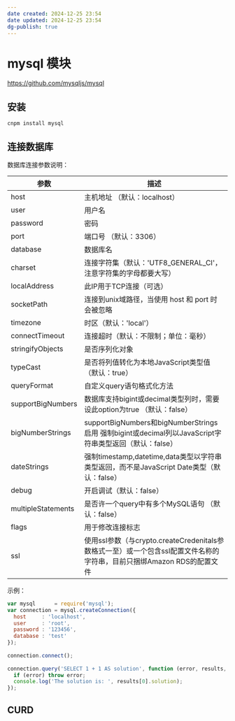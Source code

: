 ```yaml
---
date created: 2024-12-25 23:54
date updated: 2024-12-25 23:54
dg-publish: true
---
```


# mysql 模块

<https://github.com/mysqljs/mysql>

## 安装

```shell
cnpm install mysql
```

## 连接数据库

数据库连接参数说明：

| 参数                 | 描述                                                                                 |
| ------------------ | ---------------------------------------------------------------------------------- |
| host               | 主机地址 （默认：localhost）                                                                |
| user               | 用户名                                                                                |
| password           | 密码                                                                                 |
| port               | 端口号 （默认：3306）                                                                      |
| database           | 数据库名                                                                               |
| charset            | 连接字符集（默认：'UTF8_GENERAL_CI'，注意字符集的字母都要大写）                                           |
| localAddress       | 此IP用于TCP连接（可选）                                                                     |
| socketPath         | 连接到unix域路径，当使用 host 和 port 时会被忽略                                                   |
| timezone           | 时区（默认：'local'）                                                                     |
| connectTimeout     | 连接超时（默认：不限制；单位：毫秒）                                                                 |
| stringifyObjects   | 是否序列化对象                                                                            |
| typeCast           | 是否将列值转化为本地JavaScript类型值 （默认：true）                                                  |
| queryFormat        | 自定义query语句格式化方法                                                                    |
| supportBigNumbers  | 数据库支持bigint或decimal类型列时，需要设此option为true （默认：false）                                 |
| bigNumberStrings   | supportBigNumbers和bigNumberStrings启用 强制bigint或decimal列以JavaScript字符串类型返回（默认：false） |
| dateStrings        | 强制timestamp,datetime,data类型以字符串类型返回，而不是JavaScript Date类型（默认：false）                 |
| debug              | 开启调试（默认：false）                                                                     |
| multipleStatements | 是否许一个query中有多个MySQL语句 （默认：false）                                                   |
| flags              | 用于修改连接标志                                                                           |
| ssl                | 使用ssl参数（与crypto.createCredenitals参数格式一至）或一个包含ssl配置文件名称的字符串，目前只捆绑Amazon RDS的配置文件    |

示例：

```javascript
var mysql      = require('mysql');
var connection = mysql.createConnection({
  host     : 'localhost',
  user     : 'root',
  password : '123456',
  database : 'test'
});
 
connection.connect();
 
connection.query('SELECT 1 + 1 AS solution', function (error, results, fields) {
  if (error) throw error;
  console.log('The solution is: ', results[0].solution);
});
```

## CURD

### <br />
